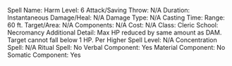 
Spell Name: Harm
Level: 6
Attack/Saving Throw: N/A
Duration: Instantaneous
Damage/Heal: N/A
Damage Type: N/A
Casting Time: 
Range: 60 ft.
Target/Area: N/A
Components: N/A
Cost: N/A
Class: Cleric
School: Necromancy
Additional Detail: Max HP reduced by same amount as DAM. Target cannot fall below 1 HP.
Per Higher Spell Level: N/A
Concentration Spell: N/A
Ritual Spell: No
Verbal Component: Yes
Material Component: No
Somatic Component: Yes
